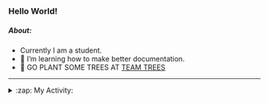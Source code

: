 ### Hello World!

##### About:
- Currently I am a student.
- 🌱 I’m learning how to make better documentation.
- 🌱 GO PLANT SOME TREES AT [TEAM TREES](https://teamtrees.org/)

---
<details>
  <summary>:zap: My Activity:</summary>
  
<!--START_SECTION:waka-->
![Code Time](http://img.shields.io/badge/Code%20Time-1%2C192%20hrs%2048%20mins-blue)

**I'm a Night 🦉** 

```text
🌞 Morning                1881 commits        ██░░░░░░░░░░░░░░░░░░░░░░░   09.99 % 
🌆 Daytime                6436 commits        █████████░░░░░░░░░░░░░░░░   34.19 % 
🌃 Evening                5412 commits        ███████░░░░░░░░░░░░░░░░░░   28.75 % 
🌙 Night                  5094 commits        ███████░░░░░░░░░░░░░░░░░░   27.06 % 
```
📅 **I'm Most Productive on Wednesday** 

```text
Monday                   2652 commits        ████░░░░░░░░░░░░░░░░░░░░░   14.09 % 
Tuesday                  2560 commits        ███░░░░░░░░░░░░░░░░░░░░░░   13.60 % 
Wednesday                4401 commits        ██████░░░░░░░░░░░░░░░░░░░   23.38 % 
Thursday                 2418 commits        ███░░░░░░░░░░░░░░░░░░░░░░   12.85 % 
Friday                   1985 commits        ███░░░░░░░░░░░░░░░░░░░░░░   10.55 % 
Saturday                 1641 commits        ██░░░░░░░░░░░░░░░░░░░░░░░   08.72 % 
Sunday                   3166 commits        ████░░░░░░░░░░░░░░░░░░░░░   16.82 % 
```


📊 **This Week I Spent My Time On** 

```text
🔥 Editors: 
VS Code                  11 hrs 37 mins      █████████████████░░░░░░░░   66.48 % 
IntelliJ                 5 hrs 6 mins        ███████░░░░░░░░░░░░░░░░░░   29.24 % 
Android Studio           44 mins             █░░░░░░░░░░░░░░░░░░░░░░░░   04.28 % 

🐱‍💻 Projects: 
givbacks-admin           8 hrs 23 mins       ████████████░░░░░░░░░░░░░   47.97 % 
intro                    3 hrs 1 min         ████░░░░░░░░░░░░░░░░░░░░░   17.31 % 
melody-iuvo              2 hrs 16 mins       ███░░░░░░░░░░░░░░░░░░░░░░   12.96 % 
MavenTest                1 hr 1 min          █░░░░░░░░░░░░░░░░░░░░░░░░   05.88 % 
My Application           42 mins             █░░░░░░░░░░░░░░░░░░░░░░░░   04.03 % 
```


 Last Updated on 08/09/2023 15:10:31 UTC
<!--END_SECTION:waka-->
</details>
